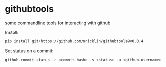 # githubtools
some commandline tools for interacting with github

Install:
```bash
pip install git+https://github.com/nricklin/githubtools@v0.0.4
```

Set status on a commit:
```bash
github-commit-status -c <commit-hash> -s <status> -u <github-username> -p <github-password> -r <github_repo> --url <URL> --context <context> -d "<description>"
```
